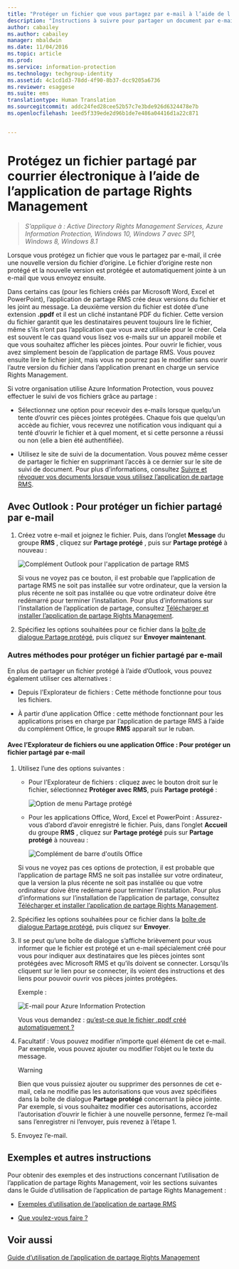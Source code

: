 ```yaml
---
title: "Protéger un fichier que vous partagez par e-mail à l’aide de l’application de partage Rights Management | Azure Information Protection"
description: "Instructions à suivre pour partager un document par e-mail en toute sécurité."
author: cabailey
ms.author: cabailey
manager: mbaldwin
ms.date: 11/04/2016
ms.topic: article
ms.prod: 
ms.service: information-protection
ms.technology: techgroup-identity
ms.assetid: 4c1cd1d3-78dd-4f90-8b37-dcc9205a6736
ms.reviewer: esaggese
ms.suite: ems
translationtype: Human Translation
ms.sourcegitcommit: addc24fed28cee52b57c7e3bde926d6324478e7b
ms.openlocfilehash: 1eed5f339ede2d96b1de7e486a04416d1a22c871


---
```


# <a name="protect-a-file-that-you-share-by-email-by-using-the-rights-management-sharing-application"></a>Protégez un fichier partagé par courrier électronique à l’aide de l’application de partage Rights Management

>*S’applique à : Active Directory Rights Management Services, Azure Information Protection, Windows 10, Windows 7 avec SP1, Windows 8, Windows 8.1*

Lorsque vous protégez un fichier que vous le partagez par e-mail, il crée une nouvelle version du fichier d’origine. Le fichier d’origine reste non protégé et la nouvelle version est protégée et automatiquement jointe à un e-mail que vous envoyez ensuite.

Dans certains cas (pour les fichiers créés par Microsoft Word, Excel et PowerPoint), l’application de partage RMS crée deux versions du fichier et les joint au message. La deuxième version du fichier est dotée d’une extension **.ppdf** et il est un cliché instantané PDF du fichier. Cette version du fichier garantit que les destinataires peuvent toujours lire le fichier, même s’ils n’ont pas l’application que vous avez utilisée pour le créer. Cela est souvent le cas quand vous lisez vos e-mails sur un appareil mobile et que vous souhaitez afficher les pièces jointes. Pour ouvrir le fichier, vous avez simplement besoin de l’application de partage RMS. Vous pouvez ensuite lire le fichier joint, mais vous ne pourrez pas le modifier sans ouvrir l’autre version du fichier dans l’application prenant en charge un service Rights Management.

Si votre organisation utilise Azure Information Protection, vous pouvez effectuer le suivi de vos fichiers grâce au partage :

-   Sélectionnez une option pour recevoir des e-mails lorsque quelqu’un tente d’ouvrir ces pièces jointes protégées. Chaque fois que quelqu’un accède au fichier, vous recevrez une notification vous indiquant qui a tenté d’ouvrir le fichier et à quel moment, et si cette personne a réussi ou non (elle a bien été authentifiée).

-   Utilisez le site de suivi de la documentation. Vous pouvez même cesser de partager le fichier en supprimant l’accès à ce dernier sur le site de suivi de document. Pour plus d’informations, consultez [Suivre et révoquer vos documents lorsque vous utilisez l’application de partage RMS](sharing-app-track-revoke.md).

## <a name="using-outlook-to-protect-a-file-that-you-share-by-email"></a>Avec Outlook : Pour protéger un fichier partagé par e-mail

1.  Créez votre e-mail et joignez le fichier. Puis, dans l’onglet **Message** du groupe **RMS** , cliquez sur **Partage protégé** , puis sur **Partage protégé** à nouveau :

    ![Complément Outlook pour l'application de partage RMS](../media/ADRMS_MSRMSApp_SP_OutlookToolbar.png)

    Si vous ne voyez pas ce bouton, il est probable que l’application de partage RMS ne soit pas installée sur votre ordinateur, que la version la plus récente ne soit pas installée ou que votre ordinateur doive être redémarré pour terminer l’installation. Pour plus d’informations sur l’installation de l’application de partage, consultez [Télécharger et installer l’application de partage Rights Management](install-sharing-app.md).

2.  Spécifiez les options souhaitées pour ce fichier dans la [boîte de dialogue Partage protégé](sharing-app-dialog-box.md), puis cliquez sur **Envoyer maintenant**.

### <a name="other-ways-to-protect-a-file-that-you-share-by-email"></a>Autres méthodes pour protéger un fichier partagé par e-mail
En plus de partager un fichier protégé à l’aide d’Outlook, vous pouvez également utiliser ces alternatives :

-   Depuis l’Explorateur de fichiers : Cette méthode fonctionne pour tous les fichiers.

-   À partir d’une application Office : cette méthode fonctionnant pour les applications prises en charge par l’application de partage RMS à l’aide du complément Office, le groupe **RMS** apparaît sur le ruban.

#### <a name="using-file-explorer-or-an-office-application-to-protect-a-file-that-you-share-by-email"></a>Avec l’Explorateur de fichiers ou une application Office : Pour protéger un fichier partagé par e-mail

1.  Utilisez l’une des options suivantes :

    -   Pour l’Explorateur de fichiers : cliquez avec le bouton droit sur le fichier, sélectionnez **Protéger avec RMS**, puis **Partage protégé** :

        ![Option de menu Partage protégé](../media/ADRMS_MSRMSApp_ShareProtectedMenu.png)

    -   Pour les applications Office, Word, Excel et PowerPoint : Assurez-vous d’abord d’avoir enregistré le fichier. Puis, dans l’onglet **Accueil** du groupe **RMS** , cliquez sur **Partage protégé** puis sur **Partage protégé** à nouveau :

        ![Complément de barre d'outils Office](../media/ADRMS_MSRMSApp_SP_OfficeToolbar.png)

    Si vous ne voyez pas ces options de protection, il est probable que l’application de partage RMS ne soit pas installée sur votre ordinateur, que la version la plus récente ne soit pas installée ou que votre ordinateur doive être redémarré pour terminer l’installation. Pour plus d’informations sur l’installation de l’application de partage, consultez [Télécharger et installer l’application de partage Rights Management](install-sharing-app.md).

2.  Spécifiez les options souhaitées pour ce fichier dans la [boîte de dialogue Partage protégé](sharing-app-dialog-box.md), puis cliquez sur **Envoyer**.

3.  Il se peut qu’une boîte de dialogue s’affiche brièvement pour vous informer que le fichier est protégé et un e-mail spécialement créé pour vous pour indiquer aux destinataires que les pièces jointes sont protégées avec Microsoft RMS et qu’ils doivent se connecter. Lorsqu’ils cliquent sur le lien pour se connecter, ils voient des instructions et des liens pour pouvoir ouvrir vos pièces jointes protégées.

    Exemple :

    ![E-mail pour Azure Information Protection](../media/ADRMS_MSRMSApp_EmailMessage.PNG)

    Vous vous demandez : [qu’est-ce que le fichier .ppdf créé automatiquement ?](sharing-app-dialog-box.md#whats-the-ppdf-file-thats-automatically-created)

4.  Facultatif : Vous pouvez modifier n’importe quel élément de cet e-mail. Par exemple, vous pouvez ajouter ou modifier l’objet ou le texte du message.

    > [!WARNING]
    > Bien que vous puissiez ajouter ou supprimer des personnes de cet e-mail, cela ne modifie pas les autorisations que vous avez spécifiées dans la boîte de dialogue **Partage protégé** concernant la pièce jointe. Par exemple, si vous souhaitez modifier ces autorisations, accordez l’autorisation d’ouvrir le fichier à une nouvelle personne, fermez l’e-mail sans l’enregistrer ni l’envoyer, puis revenez à l’étape 1.

5.  Envoyez l’e-mail.

## <a name="examples-and-other-instructions"></a>Exemples et autres instructions
Pour obtenir des exemples et des instructions concernant l’utilisation de l’application de partage Rights Management, voir les sections suivantes dans le Guide d’utilisation de l’application de partage Rights Management :

-   [Exemples d’utilisation de l’application de partage RMS](sharing-app-user-guide.md#examples-for-using-the-rms-sharing-application)

-   [Que voulez-vous faire ?](sharing-app-user-guide.md#what-do-you-want-to-do)

## <a name="see-also"></a>Voir aussi
[Guide d’utilisation de l’application de partage Rights Management](sharing-app-user-guide.md)



<!--HONumber=Nov16_HO1-->


